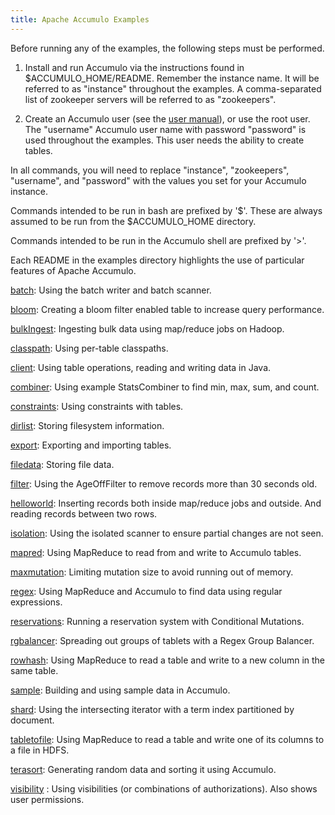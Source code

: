 ```yaml
---
title: Apache Accumulo Examples
---
```


Before running any of the examples, the following steps must be performed.

1. Install and run Accumulo via the instructions found in $ACCUMULO_HOME/README.
   Remember the instance name. It will be referred to as "instance" throughout
   the examples. A comma-separated list of zookeeper servers will be referred
   to as "zookeepers".

2. Create an Accumulo user (see the [user manual][1]), or use the root user.
   The "username" Accumulo user name with password "password" is used
   throughout the examples. This user needs the ability to create tables.

In all commands, you will need to replace "instance", "zookeepers",
"username", and "password" with the values you set for your Accumulo instance.

Commands intended to be run in bash are prefixed by '$'. These are always
assumed to be run from the $ACCUMULO_HOME directory.

Commands intended to be run in the Accumulo shell are prefixed by '>'.

Each README in the examples directory highlights the use of particular
features of Apache Accumulo.

   [batch](batch):       Using the batch writer and batch scanner.

   [bloom](bloom):       Creating a bloom filter enabled table to increase query
                       performance.

   [bulkIngest](bulkIngest):  Ingesting bulk data using map/reduce jobs on Hadoop.

   [classpath](classpath):   Using per-table classpaths.

   [client](client):      Using table operations, reading and writing data in Java.

   [combiner](combiner):    Using example StatsCombiner to find min, max, sum, and
                       count.

   [constraints](constraints): Using constraints with tables.

   [dirlist](dirlist):     Storing filesystem information.

   [export](export):      Exporting and importing tables.

   [filedata](filedata):    Storing file data.

   [filter](filter):      Using the AgeOffFilter to remove records more than 30
                       seconds old.

   [helloworld](helloworld):  Inserting records both inside map/reduce jobs and
                       outside. And reading records between two rows.

   [isolation](isolation):   Using the isolated scanner to ensure partial changes
                       are not seen.

   [mapred](mapred):      Using MapReduce to read from and write to Accumulo
                       tables.

   [maxmutation](maxmutation): Limiting mutation size to avoid running out of memory.

   [regex](regex):       Using MapReduce and Accumulo to find data using regular
                       expressions.

   [reservations](reservations): Running a reservation system with Conditional Mutations.

   [rgbalancer](rgbalancer): Spreading out groups of tablets with a Regex Group Balancer.

   [rowhash](rowhash):     Using MapReduce to read a table and write to a new
                       column in the same table.

   [sample](sample):      Building and using sample data in Accumulo.

   [shard](shard):       Using the intersecting iterator with a term index
                       partitioned by document.

   [tabletofile](tabletofile): Using MapReduce to read a table and write one of its
                       columns to a file in HDFS.

   [terasort](terasort):    Generating random data and sorting it using Accumulo.

   [visibility](visibility) :  Using visibilities (or combinations of authorizations).
                       Also shows user permissions.


[1]: ../accumulo_user_manual#_user_administration
